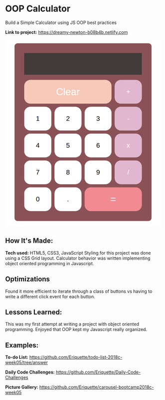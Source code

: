 # OOP Calculator
Build a Simple Calculator using JS OOP best practices

**Link to project:** https://dreamy-newton-b08b4b.netlify.com

![alt tag](calcu.png)

## How It's Made:

**Tech used:** HTML5, CSS3, JavaScript
Styling for this project was done using a CSS Grid layout. Calculator behavior was written implementing object oriented programming in Javascript.

## Optimizations
Found it more efficient to iterate through a class of buttons vs having to write a different click event for each button.

## Lessons Learned:
This was my first attempt at writing a project with object oriented programming. Enjoyed that OOP kept my Javascript really organized.

## Examples:

**To-do List:** https://github.com/Eriquette/todo-list-2018c-week05/tree/answer

**Daily Code Challenges:** https://github.com/Eriquette/Daily-Code-Challenges

**Picture Gallery:** https://github.com/Eriquette/carousel-bootcamp2018c-week05
